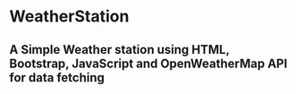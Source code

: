 # WeatherStation
## A Simple Weather station using HTML, Bootstrap, JavaScript and OpenWeatherMap API for data fetching 